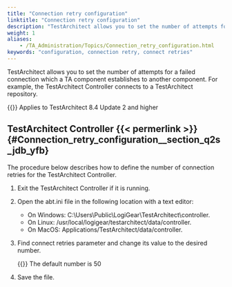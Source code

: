 ```yaml
--- 
title: "Connection retry configuration"
linktitle: "Connection retry configuration"
description: "TestArchitect allows you to set the number of attempts for a failed connection which a TA component establishes to another component. For example, the TestArchitect Controller connects to a TestArchitect repository."
weight: 1
aliases: 
    - /TA_Administration/Topics/Connection_retry_configuration.html
keywords: "configuration, connection retry, connect retries"
---
```


TestArchitect allows you to set the number of attempts for a failed connection which a TA component establishes to another component. For example, the TestArchitect Controller connects to a TestArchitect repository.

{{<note>}} Applies to TestArchitect 8.4 Update 2 and higher

## TestArchitect Controller {{< permerlink >}} {#Connection_retry_configuration__section_q2s_jdb_yfb} 

The procedure below describes how to define the number of connection retries for the TestArchitect Controller.

1.  Exit the TestArchitect Controller if it is running.
2.  Open the abt.ini file in the following location with a text editor:
    -   On Windows: C:\\Users\\Public\\LogiGear\\TestArchitect\\controller.
    -   On Linux: /usr/local/logigear/testarchitect/data/controller.
    -   On MacOS: Applications/TestArchitect/data/controller.
3.  Find connect retries parameter and change its value to the desired number.

    {{<note>}} The default number is 50

4.  Save the file.


